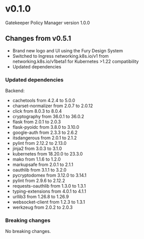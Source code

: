 # v0.1.0

Gatekeeper Policy Manager version 1.0.0

## Changes from v0.5.1

- Brand new logo and UI using the Fury Design System
- Switched to Ingress networking.k8s.io/v1 from networking.k8s.io/v1beta1 for Kubernetes >1.22 compatibility
- Updated dependencies
### Updated dependencies

Backend:

- cachetools from 4.2.4 to 5.0.0
- charset-normalizer from 2.0.7 to 2.0.12
- click from 8.0.3 to 8.0.4
- cryptography from 36.0.1 to 36.0.2
- flask from 2.0.1 to 2.0.3
- flask-pyoidc from 3.8.0 to 3.10.0
- google-auth from 2.3.3 to 2.6.2
- itsdangerous from 2.0.1 to 2.1.2
- pylint from 2.12.2 to 2.13.0
- jinja2 from 3.0.3 to 3.1.0
- kubernetes from 18.20.0 to 23.3.0
- mako from 1.1.6 to 1.2.0
- markupsafe from 2.0.1 to 2.1.1
- oauthlib from 3.1.1 to 3.2.0
- pycryptodomex from 3.12.0 to 3.14.1
- pylint from 2.9.6 to 2.12.2
- requests-oauthlib from 1.3.0 to 1.3.1
- typing-extensions from 4.0.1 to 4.1.1
- urllib3 from 1.26.8 to 1.26.9
- websocket-client from 1.2.3 to 1.3.1
- werkzeug from 2.0.2 to 2.0.3

### Breaking changes

No breaking changes.
